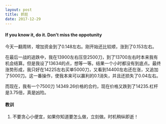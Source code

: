 ```yaml
---
layout: post
title: 抓狂 
date: 2017-12-29
---
```



#### If you know it, do it. Don't miss the oppotunity

今天一翻周转，增加资金到了0.148左右。刚开始还比较顺，涨到了0.153左右。

在最后一战的追跌中，我在13900左右压空2500刀，到了13700左右时本来我有机会结算。但是我设了13634的点，想等一等。结果一个小时都没有到底点。最终涨势形成，我只好在14225左右买单5000刀，又看到14400左右还在涨，又追加了5000刀。这一番操作，使我本来可以赢利的0.1消失，并且还损失了0.04左右。

而现在，我有一个7500刀 14349.26价格的合约，现在价格又跌到了14235.杠杆是3.75倍，真是凶险。 

#### 教训

1. 不要贪心小便宜，如果你知道要怎么做，立刻做。时机稍纵即逝！